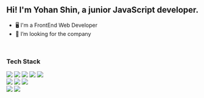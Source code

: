 ## Hi! I'm Yohan Shin, a junior JavaScript developer.

- 🖥 I'm a FrontEnd Web Developer
- 🏢 I’m looking for the company
<br />

### Tech Stack
<img src="https://img.shields.io/badge/JAVASCRIPT-F7DF1E?style=for-the-badge&logo=JavaScript&logoColor=white"> <img src="https://img.shields.io/badge/REACT-61DAFB?style=for-the-badge&logo=React&logoColor=white">  <img src="https://img.shields.io/badge/REACTNATIVE-61DAFB?style=for-the-badge&logo=React&logoColor=white"> <img src="https://img.shields.io/badge/REDUX-764ABC?style=for-the-badge&logo=Redux&logoColor=white"> <img src="https://img.shields.io/badge/STYLEDCOMPONENTS-DB7093?style=for-the-badge&logo=Styled-components&logoColor=white"> <br />
<img src="https://img.shields.io/badge/NODE.JS-339933?style=for-the-badge&logo=Node.js&logoColor=white"> <img src="https://img.shields.io/badge/EXPRESS-000000?style=for-the-badge&logo=Express&logoColor=white"> <img src="https://img.shields.io/badge/MONGODB-47A248?style=for-the-badge&logo=MongoDB&logoColor=white">
<br />
<img src="https://img.shields.io/badge/NETLIFY-00C7B7?style=for-the-badge&logo=Netlify&logoColor=white"> <img src="https://img.shields.io/badge/AMAZON AWS-232F3E?style=for-the-badge&logo=Amazon AWS&logoColor=white">


<!--
**yohrran/yohrran** is a ✨ _special_ ✨ repository because its `README.md` (this file) appears on your GitHub profile.

Here are some ideas to get you started:

- 🔭 I’m currently working on ...
- 🌱 I’m currently learning ...
- 👯 I’m looking to collaborate on ...
- 🤔 I’m looking for help with ...
- 💬 Ask me about ...
- 📫 How to reach me: ...
- 😄 Pronouns: ...
- ⚡ Fun fact: ...
-->
